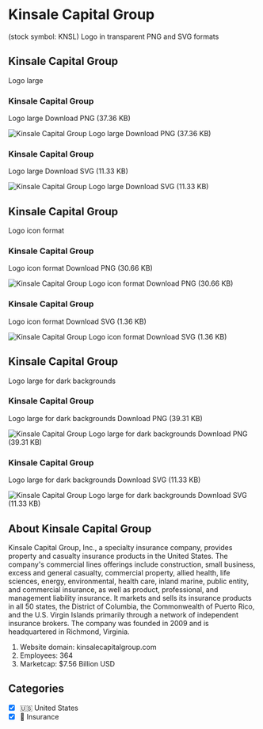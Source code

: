 # Kinsale Capital Group
 (stock symbol: KNSL) Logo in transparent PNG and SVG formats

## Kinsale Capital Group
 Logo large

### Kinsale Capital Group
 Logo large Download PNG (37.36 KB)

![Kinsale Capital Group
 Logo large Download PNG (37.36 KB)](/img/orig/KNSL_BIG-fc5b2916.png)

### Kinsale Capital Group
 Logo large Download SVG (11.33 KB)

![Kinsale Capital Group
 Logo large Download SVG (11.33 KB)](/img/orig/KNSL_BIG-4a6a106a.svg)

## Kinsale Capital Group
 Logo icon format

### Kinsale Capital Group
 Logo icon format Download PNG (30.66 KB)

![Kinsale Capital Group
 Logo icon format Download PNG (30.66 KB)](/img/orig/KNSL-919a7738.png)

### Kinsale Capital Group
 Logo icon format Download SVG (1.36 KB)

![Kinsale Capital Group
 Logo icon format Download SVG (1.36 KB)](/img/orig/KNSL-47f61919.svg)

## Kinsale Capital Group
 Logo large for dark backgrounds

### Kinsale Capital Group
 Logo large for dark backgrounds Download PNG (39.31 KB)

![Kinsale Capital Group
 Logo large for dark backgrounds Download PNG (39.31 KB)](/img/orig/KNSL_BIG.D-2487ab61.png)

### Kinsale Capital Group
 Logo large for dark backgrounds Download SVG (11.33 KB)

![Kinsale Capital Group
 Logo large for dark backgrounds Download SVG (11.33 KB)](/img/orig/KNSL_BIG.D-4a53fe1c.svg)

## About Kinsale Capital Group


Kinsale Capital Group, Inc., a specialty insurance company, provides property and casualty insurance products in the United States. The company's commercial lines offerings include construction, small business, excess and general casualty, commercial property, allied health, life sciences, energy, environmental, health care, inland marine, public entity, and commercial insurance, as well as product, professional, and management liability insurance. It markets and sells its insurance products in all 50 states, the District of Columbia, the Commonwealth of Puerto Rico, and the U.S. Virgin Islands primarily through a network of independent insurance brokers. The company was founded in 2009 and is headquartered in Richmond, Virginia.

1. Website domain: kinsalecapitalgroup.com
2. Employees: 364
3. Marketcap: $7.56 Billion USD


## Categories
- [x] 🇺🇸 United States
- [x] 🏦 Insurance
